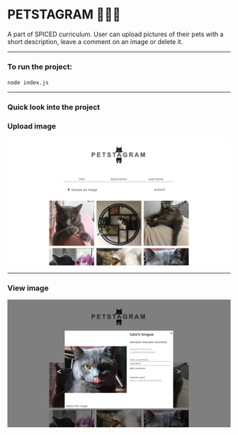# PETSTAGRAM 🐶🐱🦜
A part of SPICED curriculum. User can upload pictures of their pets with a short description, leave a comment on an image or delete it.<hr>
### To run the project:
`node index.js`<hr>
### Quick look into the project
### Upload image
![upload](https://github.com/anna-rosh/anna-rosh/blob/main/image-board-page.png)<hr>
### View image
![image](https://github.com/anna-rosh/anna-rosh/blob/main/image-board-detail.png)
